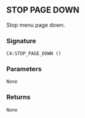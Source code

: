 ## STOP PAGE DOWN

Stop menu page down.


### Signature

`C4:STOP_PAGE_DOWN ()`


### Parameters

`None`


### Returns

`None`
